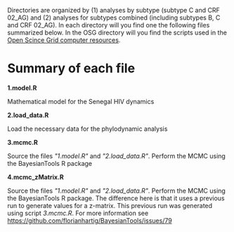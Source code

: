 Directories are organized by (1) analyses by subtype (subtype C and CRF 02_AG) and (2) analyses for subtypes combined (including subtypes B, C and CRF 02_AG). In each directory will you find one the following files summarized below. In the OSG directory will you find the scripts used in the [Open Scince Grid computer resources](https://opensciencegrid.org/).

# Summary of each file

**1.model.R**

Mathematical model for the Senegal HIV dynamics

**2.load_data.R**

Load the necessary data for the phylodynamic analysis

**3.mcmc.R**

Source the files *"1.model.R"* and *"2.load_data.R"*.
Perform the MCMC using the BayesianTools R package

**4.mcmc_zMatrix.R**

Source the files *"1.model.R"* and *"2.load_data.R"*.
Perform the MCMC using the BayesianTools R package. 
The difference here is that it uses a previous run to generate
values for a z-matrix. This previous run was generated using script *3.mcmc.R*. For more information see https://github.com/florianhartig/BayesianTools/issues/79

